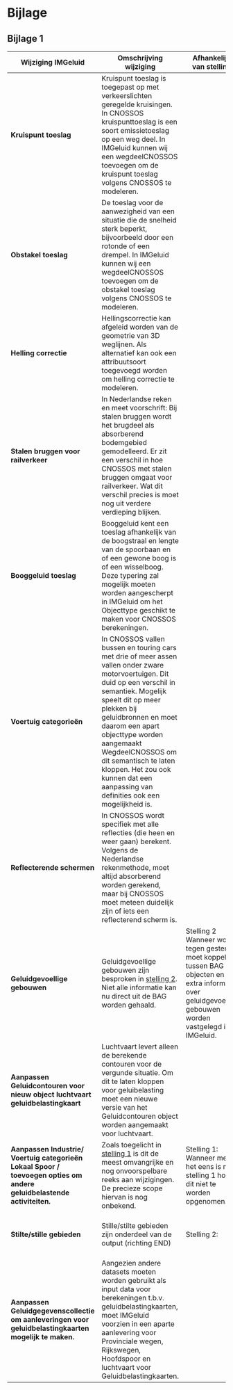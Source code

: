 # Bijlage
## Bijlage 1
| **Wijziging IMGeluid**                                                                                                  | **Omschrijving wijziging**                                                                                                                                                                                                                                                                                                                                                              | **Afhankelijk van stelling**                                                                                                                               | **Verdieping**                                                                                                                                                                                          |
|-------------------------------------------------------------------------------------------------------------------------|-----------------------------------------------------------------------------------------------------------------------------------------------------------------------------------------------------------------------------------------------------------------------------------------------------------------------------------------------------------------------------------------|------------------------------------------------------------------------------------------------------------------------------------------------------------|---------------------------------------------------------------------------------------------------------------------------------------------------------------------------------------------------------|
| **Kruispunt toeslag**                                                                                                   | Kruispunt toeslag is toegepast op met verkeerslichten geregelde kruisingen. In CNOSSOS kruispunttoeslag is een soort emissietoeslag op een weg deel. In IMGeluid kunnen wij een wegdeelCNOSSOS toevoegen om de kruispunt toeslag volgens CNOSSOS te modeleren.                                                                                                                          |                                                                                                                                                            | Verder uitzoeken hoe wij moeten kruispunt als apart object voor het berekeningen volgens Nederlandse reken en meetvoorschrift modeleren en als een attribuutsoort voor het berekeningen volgens CNOSSOS |
| **Obstakel toeslag**                                                                                                    | De toeslag voor de aanwezigheid van een situatie die de snelheid sterk beperkt, bijvoorbeeld door een rotonde of een drempel. In IMGeluid kunnen wij een wegdeelCNOSSOS toevoegen om de obstakel toeslag volgens CNOSSOS te modeleren.                                                                                                                                                  |                                                                                                                                                            | Verder uitzoek of obstakel toeslag kan als een attribuutsoort aan een wegdeelCNOSSOS toegevoegd worden voor het berekeningen volgens CNOSSOS                                                            |
| **Helling correctie**                                                                                                   | Hellingscorrectie kan afgeleid worden van de geometrie van 3D weglijnen. Als alternatief kan ook een attribuutsoort toegevoegd worden om helling correctie te modeleren.                                                                                                                                                                                                                |                                                                                                                                                            | Verder uitzoeken of voor Nederland van toepassing is aangezien dat er niet veel hellingen er zijn.                                                                                                      |
| **Stalen bruggen voor railverkeer**                                                                                     | In Nederlandse reken en meet voorschrift: Bij stalen bruggen wordt het brugdeel als absorberend bodemgebied gemodelleerd. Er zit een verschil in hoe CNOSSOS met stalen bruggen omgaat voor railverkeer. Wat dit verschil precies is moet nog uit verdere verdieping blijken.                                                                                                           |                                                                                                                                                            | Verdere verdieping zoeken naar het precieze verschil.                                                                                                                                                   |
| **Booggeluid toeslag**                                                                                                  | Booggeluid kent een toeslag afhankelijk van de boogstraal en lengte van de spoorbaan en of een gewone boog is of een wisselboog. Deze typering zal mogelijk moeten worden aangescherpt in IMGeluid om het Objecttype geschikt te maken voor CNOSSOS berekeningen.                                                                                                                       |                                                                                                                                                            | Uitzoeken waar deze aanpassingen het best gemaakt kunnen worden. Nieuw objecttype voor CNOSSOS of extra attribuut?                                                                                      |
| **Voertuig categorieën**                                                                                                | In CNOSSOS vallen bussen en touring cars met drie of meer assen vallen onder zware motorvoertuigen. Dit duid op een verschil in semantiek. Mogelijk speelt dit op meer plekken bij geluidbronnen en moet daarom een apart objecttype worden aangemaakt WegdeelCNOSSOS om dit semantisch te laten kloppen. Het zou ook kunnen dat een aanpassing van definities ook een mogelijkheid is. |                                                                                                                                                            | Onderzoeken of definities moeten worden aangepast binnen de waardelijst of dat bijvoobeeld het hele wegdeel een apart objecttype moet worden.                                                           |
| **Reflecterende schermen**                                                                                              | In CNOSSOS wordt specifiek met alle reflecties (die heen en weer gaan) berekent. Volgens de Nederlandse rekenmethode, moet altijd absorberend worden gerekend, maar bij CNOSSOS moet meteen duidelijk zijn of iets een reflecterend scherm is.                                                                                                                                          |                                                                                                                                                            | Onderzoeken of extra attribuut moet                                                                                                                                                                     |
| **Geluidgevoellige gebouwen**                                                                                           | Geluidgevoellige gebouwen zijn besproken in [stelling 2](linkje). Niet alle informatie kan nu direct uit de BAG worden gehaald.                                                                                                                                                                                                                                                         | Stelling 2 Wanneer wordt tegen gestemd moet koppeling tussen BAG objecten en extra informatie over geluidgevoelige gebouwen worden vastgelegd in IMGeluid. | Uitzoeken hoe meer gedetailleerde gegevens over het gebruiksdoel kunnen worden verwerkt. In gesprek gaan met de BAG over mogelijke uitbreiding. Indien tegen stelling wordt gestemd                     |
| **Aanpassen Geluidcontouren voor nieuw object luchtvaart geluidbelastingkaart**                                         | Luchtvaart levert alleen de berekende contouren voor de vergunde situatie. Om dit te laten kloppen voor geluibelasting moet een nieuwe versie van het Geluidcontouren object worden aangemaakt voor luchtvaart.                                                                                                                                                                         |                                                                                                                                                            |                                                                                                                                                                                                         |
| **Aanpassen Industrie/ Voertuig categorieën Lokaal Spoor / toevoegen opties om andere geluidbelastende activiteiten.**  | Zoals toegelicht in [stelling 1](link) is dit de meest omvangrijke en nog onvoorspelbare reeks aan wijzigingen. De precieze scope hiervan is nog onbekend.                                                                                                                                                                                                                              | Stelling 1: Wanneer men het eens is met stelling 1 hoeft dit niet te worden opgenomen.                                                                     |                                                                                                                                                                                                         |
| **Stilte/stille gebieden**                                                                                              | Stille/stilte gebieden zijn onderdeel van de output (richting END)                                                                                                                                                                                                                                                                                                                      | Stelling 2:                                                                                                                                                | Wat scherper hebben Mogelijk kan informatie ook uit het DSO worden gehaald                                                                                                                              |
| **Aanpassen Geluidgegevenscollectie om aanleveringen voor geluidbelastingkaarten mogelijk te maken.**                   | Aangezien andere datasets moeten worden gebruikt als input data voor berekeningen t.b.v. geluidbelastingkaarten, moet IMGeluid voorzien in een aparte aanlevering voor Provinciale wegen, Rijkswegen, Hoofdspoor en luchtvaart voor Geluidbelastingkaarten.                                                                                                                             |                                                                                                                                                            |                                                                                                                                                                                                         |
